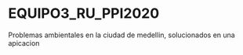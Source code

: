 # EQUIPO3_RU_PPI2020
Problemas ambientales en la ciudad de medellin, solucionados en una apicacion 
